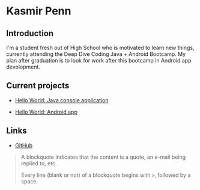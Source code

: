 # Kasmir Penn
    
## Introduction
    
I'm a student fresh out of High School who is motivated to learn new things, currently
attending the Deep Dive Coding Java + Android Bootcamp. My plan after graduation is to 
look for work after this bootcamp in Android app devolopment.
	
## Current projects

* [Hello World: Java console application](https://github.com/Kazpenn/hello-world-java)
      
* [Hello World: Android app](https://github.com/Kazpenn/hello-world)
 
## Links

 * [GitHub](https://github.com/Kazpenn)

 > A blockquote indicates that the content is a quote, an e-mail being replied to, etc.
 > 
 > Every line (blank or not) of a blockquote begins with `>`, followed by a space.